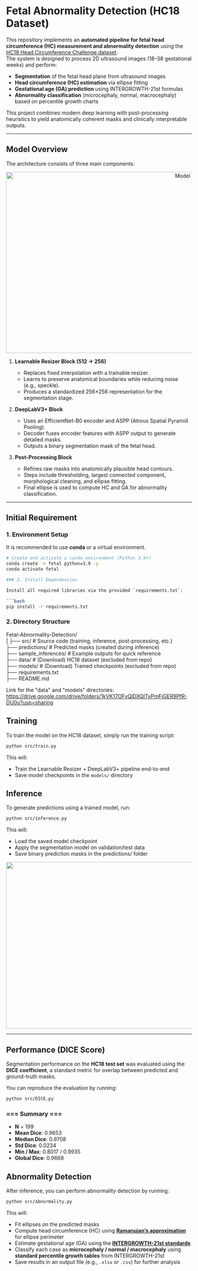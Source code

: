 # Fetal Abnormality Detection (HC18 Dataset)

This repository implements an **automated pipeline for fetal head circumference (HC) measurement and abnormality detection** using the [HC18 Head Circumference Challenge dataset](https://hc18.grand-challenge.org/).  
The system is designed to process 2D ultrasound images (18–38 gestational weeks) and perform:

- **Segmentation** of the fetal head plane from ultrasound images  
- **Head circumference (HC) estimation** via ellipse fitting  
- **Gestational age (GA) prediction** using INTERGROWTH-21st formulas  
- **Abnormality classification** (microcephaly, normal, macrocephaly) based on percentile growth charts  

This project combines modern deep learning with post-processing heuristics to yield anatomically coherent masks and clinically interpretable outputs.

---

## Model Overview

The architecture consists of three main components:

<p align="center">
  <img width="1027" height="491" alt="Model Architecture" src="https://github.com/user-attachments/assets/819165a9-f381-4a30-87e6-2d3519b48be5" />
</p>

1. **Learnable Resizer Block (512 → 256)**  
   - Replaces fixed interpolation with a trainable resizer.  
   - Learns to preserve anatomical boundaries while reducing noise (e.g., speckle).  
   - Produces a standardized 256×256 representation for the segmentation stage.  

2. **DeepLabV3+ Block**  
   - Uses an EfficientNet-B0 encoder and ASPP (Atrous Spatial Pyramid Pooling).  
   - Decoder fuses encoder features with ASPP output to generate detailed masks.  
   - Outputs a binary segmentation mask of the fetal head.  

3. **Post-Processing Block**  
   - Refines raw masks into anatomically plausible head contours.  
   - Steps include thresholding, largest connected component, morphological cleaning, and ellipse fitting.  
   - Final ellipse is used to compute HC and GA for abnormality classification.  

---

## Initial Requirement

### 1. Environment Setup
It is recommended to use **conda** or a virtual environment.  

```bash
# Create and activate a conda environment (Python 3.9+)
conda create -n fetal python=3.9 -y
conda activate fetal

### 2. Install Dependencies

Install all required libraries via the provided `requirements.txt`:

```bash
pip install -r requirements.txt
```

### 2. Directory Structure

Fetal-Abnormality-Detection/ <br>
|
├── src/ # Source code (training, inference, post-processing, etc.)<br>
├── predictions/ # Predicted masks (created during inference)<br>
├── sample_inferences/ # Example outputs for quick reference<br>
├── data/ # (Download) HC18 dataset (excluded from repo)<br>
├── models/ # (Download) Trained checkpoints (excluded from repo)<br>
├── requirements.txt<br>
├── README.md<br>

Link for the "data" and "models" directories: https://drive.google.com/drive/folders/1kVK17OFyQlDXQlTyPmFiGER9PfR-DU0u?usp=sharing


## Training

To train the model on the HC18 dataset, simply run the training script:

```bash
python src/train.py
```
This will:  
- Train the Learnable Resizer + DeepLabV3+ pipeline end-to-end  
- Save model checkpoints in the `models/` directory  

## Inference

To generate predictions using a trained model, run:

```bash
python src/inference.py
```
This will:
- Load the saved model checkpoint
- Apply the segmentation model on validation/test data
- Save binary prediction masks in the predictions/ folder

<p align="center">
  <img width="1199" height="452" alt="Image" src="https://github.com/user-attachments/assets/57122645-5c91-4a1d-9901-fdd3fda8129f" />
</p>

---

## Performance (DICE Score)

Segmentation performance on the **HC18 test set** was evaluated using the **DICE coefficient**, a standard metric for overlap between predicted and ground-truth masks.  

You can reproduce the evaluation by running:

```bash
python src/DICE.py
```

### === Summary ===

- **N** = 199  
- **Mean Dice**: 0.9653  
- **Median Dice**: 0.9708  
- **Std Dice**: 0.0234  
- **Min / Max**: 0.8017 / 0.9935  
- **Global Dice**: 0.9668

## Abnormality Detection

After inference, you can perform abnormality detection by running:

```bash
python src/abnormality.py
```
This will:  
- Fit ellipses on the predicted masks  
- Compute head circumference (HC) using **[Ramanujan’s approximation](https://mathworld.wolfram.com/Ellipse.html)** for ellipse perimeter  
- Estimate gestational age (GA) using the **[INTERGROWTH-21st standards](https://intergrowth21.tghn.org/standards-tools/)**  
- Classify each case as **microcephaly / normal / macrocephaly** using **standard percentile growth tables** from INTERGROWTH-21st  
- Save results in an output file (e.g., `.xlsx` or `.csv`) for further analysis  


